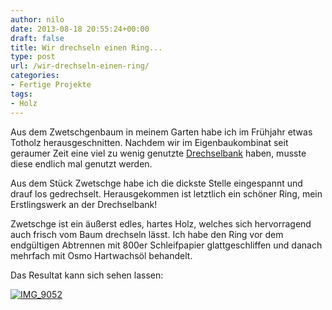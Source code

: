 ```yaml
---
author: nilo
date: 2013-08-18 20:55:24+00:00
draft: false
title: Wir drechseln einen Ring...
type: post
url: /wir-drechseln-einen-ring/
categories:
- Fertige Projekte
tags:
- Holz
---
```


Aus dem Zwetschgenbaum in meinem Garten habe ich im Frühjahr etwas Totholz herausgeschnitten. Nachdem wir im Eigenbaukombinat seit geraumer Zeit eine viel zu wenig genutzte [Drechselbank](/neues-werkzeug-in-der-holzwerkstatt-zwei-drechselbanke/) haben, musste diese endlich mal genutzt werden.<!-- more -->

Aus dem Stück Zwetschge habe ich die dickste Stelle eingespannt und drauf los gedrechselt. Herausgekommen ist letztlich ein schöner Ring, mein Erstlingswerk an der Drechselbank!

Zwetschge ist ein äußerst edles, hartes Holz, welches sich hervorragend auch frisch vom Baum drechseln lässt. Ich habe den Ring vor dem endgültigen Abtrennen mit 800er Schleifpapier glattgeschliffen und danach mehrfach mit Osmo Hartwachsöl behandelt.

Das Resultat kann sich sehen lassen:

[![IMG_9052](/wp-content/uploads/2013/05/IMG_9052-300x225.jpg)
](/wp-content/uploads/2013/05/IMG_9052.jpg)
